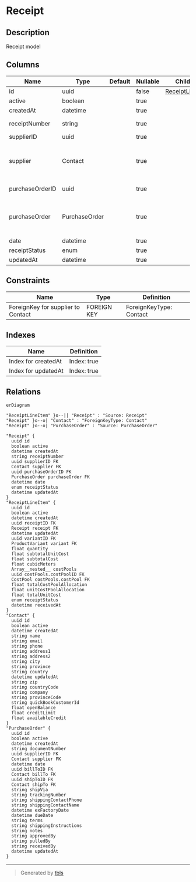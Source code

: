# Receipt

## Description

Receipt model

## Columns

| Name | Type | Default | Nullable | Children | Parents | Comment |
| ---- | ---- | ------- | -------- | -------- | ------- | ------- |
| id | uuid |  | false | [ReceiptLineItem](ReceiptLineItem.md) |  |  |
| active | boolean |  | true |  |  | active |
| createdAt | datetime |  | true |  |  | createdAt |
| receiptNumber | string |  | true |  |  | Receipt number |
| supplierID | uuid |  | true |  | [Contact](Contact.md) | Supplier ID |
| supplier | Contact |  | true |  | [Contact](Contact.md) | Supplier model. Supplier and this model is n:1. |
| purchaseOrderID | uuid |  | true |  | [PurchaseOrder](PurchaseOrder.md) | purchaseOrder ID |
| purchaseOrder | PurchaseOrder |  | true |  | [PurchaseOrder](PurchaseOrder.md) | PurchaseOrder model. PurchaseOrder and this model is n:1. |
| date | datetime |  | true |  |  | date |
| receiptStatus | enum |  | true |  |  | inventoryType |
| updatedAt | datetime |  | true |  |  | updatedAt |

## Constraints

| Name | Type | Definition |
| ---- | ---- | ---------- |
| ForeignKey for supplier to Contact | FOREIGN KEY | ForeignKeyType: Contact |

## Indexes

| Name | Definition |
| ---- | ---------- |
| Index for createdAt | Index: true |
| Index for updatedAt | Index: true |

## Relations

```mermaid
erDiagram

"ReceiptLineItem" }o--|| "Receipt" : "Source: Receipt"
"Receipt" }o--o| "Contact" : "ForeignKeyType: Contact"
"Receipt" }o--o| "PurchaseOrder" : "Source: PurchaseOrder"

"Receipt" {
  uuid id
  boolean active
  datetime createdAt
  string receiptNumber
  uuid supplierID FK
  Contact supplier FK
  uuid purchaseOrderID FK
  PurchaseOrder purchaseOrder FK
  datetime date
  enum receiptStatus
  datetime updatedAt
}
"ReceiptLineItem" {
  uuid id
  boolean active
  datetime createdAt
  uuid receiptID FK
  Receipt receipt FK
  datetime updatedAt
  uuid variantID FK
  ProductVariant variant FK
  float quantity
  float subtotalUnitCost
  float subtotalCost
  float cubicMeters
  Array__nested__ costPools
  uuid costPools.costPoolID FK
  CostPool costPools.costPool FK
  float totalCostPoolAllocation
  float unitCostPoolAllocation
  float totalUnitCost
  enum receiptStatus
  datetime receivedAt
}
"Contact" {
  uuid id
  boolean active
  datetime createdAt
  string name
  string email
  string phone
  string address1
  string address2
  string city
  string province
  string country
  datetime updatedAt
  string zip
  string countryCode
  string company
  string provinceCode
  string quickBookCustomerId
  float openBalance
  float creditLimit
  float availableCredit
}
"PurchaseOrder" {
  uuid id
  boolean active
  datetime createdAt
  string documentNumber
  uuid supplierID FK
  Contact supplier FK
  datetime date
  uuid billToID FK
  Contact billTo FK
  uuid shipToID FK
  Contact shipTo FK
  string shipVia
  string trackingNumber
  string shippingContactPhone
  string shippingContactName
  datetime exFactoryDate
  datetime dueDate
  string terms
  string shippingInstructions
  string notes
  string approvedBy
  string pulledBy
  string receivedBy
  datetime updatedAt
}
```

---

> Generated by [tbls](https://github.com/k1LoW/tbls)
